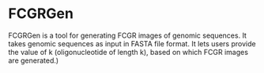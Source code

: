 # FCGRGen
FCGRGen is a tool for generating FCGR images of genomic sequences. It takes genomic sequences as input in FASTA file format. It lets users provide the value of k (oligonucleotide of length k), based on which FCGR images are generated.)
